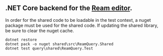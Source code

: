 ## .NET Core backend for the [Ream editor](https://github.com/stofte/ream-editor).

In order for the shared code to be loadable in the test context, a nuget package must be used for the shared code.
If updating the shared library, be sure to clear the nuget cache.

```
dotnet restore
dotnet pack -o nuget shared\src\ReamQuery.Shared
dotnet test query\shared\ReamQuery.Test
```

